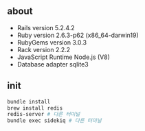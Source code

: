 ## about
- Rails version             5.2.4.2
- Ruby version              2.6.3-p62 (x86_64-darwin19)
- RubyGems version          3.0.3
- Rack version              2.2.2
- JavaScript Runtime        Node.js (V8)
- Database adapter          sqlite3

## init
```bash
bundle install
brew install redis
redis-server # 다른 터미널
bundle exec sidekiq # 다른 터미널
```
